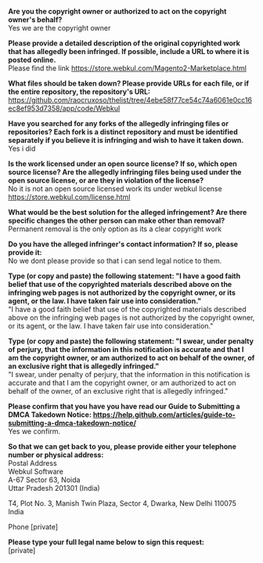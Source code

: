 **Are you the copyright owner or authorized to act on the copyright owner's behalf?**  
Yes we are the copyright owner 

**Please provide a detailed description of the original copyrighted work that has allegedly been infringed. If possible, include a URL to where it is posted online.**  
Please find the link https://store.webkul.com/Magento2-Marketplace.html

**What files should be taken down? Please provide URLs for each file, or if the entire repository, the repository's URL:**  
https://github.com/raocruxoso/thelist/tree/4ebe58f77ce54c74a6061e0cc16ec8ef953d7358/app/code/Webkul

**Have you searched for any forks of the allegedly infringing files or repositories? Each fork is a distinct repository and must be identified separately if you believe it is infringing and wish to have it taken down.**  
Yes i did

**Is the work licensed under an open source license? If so, which open source license? Are the allegedly infringing files being used under the open source license, or are they in violation of the license?**  
No it is not an open source licensed work its under webkul license https://store.webkul.com/license.html

**What would be the best solution for the alleged infringement? Are there specific changes the other person can make other than removal?**  
Permanent removal is the only option as its a clear copyright work

**Do you have the alleged infringer's contact information? If so, please provide it:**  
No we dont please provide so that i can send legal notice to them.

**Type (or copy and paste) the following statement: "I have a good faith belief that use of the copyrighted materials described above on the infringing web pages is not authorized by the copyright owner, or its agent, or the law. I have taken fair use into consideration."**  
"I have a good faith belief that use of the copyrighted materials described above on the infringing web pages is not authorized by the copyright owner, or its agent, or the law. I have taken fair use into consideration."

**Type (or copy and paste) the following statement: "I swear, under penalty of perjury, that the information in this notification is accurate and that I am the copyright owner, or am authorized to act on behalf of the owner, of an exclusive right that is allegedly infringed."**  
"I swear, under penalty of perjury, that the information in this notification is accurate and that I am the copyright owner, or am authorized to act on behalf of the owner, of an exclusive right that is allegedly infringed."

**Please confirm that you have you have read our Guide to Submitting a DMCA Takedown Notice: https://help.github.com/articles/guide-to-submitting-a-dmca-takedown-notice/**  
Yes we confirm.

**So that we can get back to you, please provide either your telephone number or physical address:**  
Postal Address  
Webkul Software  
A-67 Sector 63, Noida  
Uttar Pradesh 201301 (India)  

T­4, Plot No. 3, Manish Twin Plaza, Sector 4, Dwarka, New Delhi ­110075  
India  

Phone
[private]  

**Please type your full legal name below to sign this request:**  
[private]
